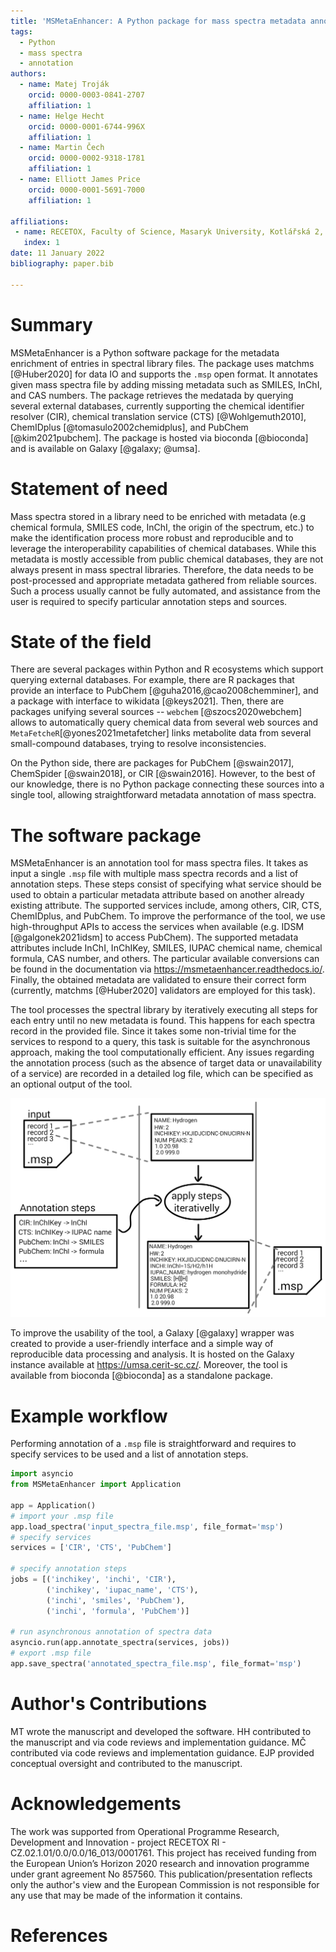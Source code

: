 ```yaml
---
title: 'MSMetaEnhancer: A Python package for mass spectra metadata annotation'
tags:
  - Python
  - mass spectra
  - annotation
authors:
  - name: Matej Troják
    orcid: 0000-0003-0841-2707
    affiliation: 1
  - name: Helge Hecht
    orcid: 0000-0001-6744-996X
    affiliation: 1
  - name: Martin Čech
    orcid: 0000-0002-9318-1781
    affiliation: 1
  - name: Elliott James Price
    orcid: 0000-0001-5691-7000
    affiliation: 1

affiliations:
 - name: RECETOX, Faculty of Science, Masaryk University, Kotlářská 2, Brno 60200, Czech Republic
   index: 1
date: 11 January 2022
bibliography: paper.bib
 
---
```


# Summary

MSMetaEnhancer is a Python software package for the metadata enrichment of entries in spectral library files. 
The package uses matchms [@Huber2020] for data IO and supports the `.msp` open format.
It annotates given mass spectra file by adding missing metadata such as SMILES, InChI, and CAS numbers.
The package retrieves the medatada by querying several external databases, 
currently supporting the chemical identifier resolver (CIR), chemical translation service (CTS) [@Wohlgemuth2010], ChemIDplus [@tomasulo2002chemidplus], and PubChem [@kim2021pubchem].
The package is hosted via bioconda [@bioconda] and is available on Galaxy [@galaxy; @umsa].

# Statement of need

Mass spectra stored in a library need to be enriched with metadata (e.g chemical formula, SMILES code, InChI, the origin of the spectrum, etc.) to make the identification process more robust and reproducible and to leverage the interoperability capabilities of chemical databases.
While this metadata is mostly accessible from public chemical databases, they are not always present in mass spectral libraries. 
Therefore, the data needs to be post-processed and appropriate metadata gathered from reliable sources.
Such a process usually cannot be fully automated, and assistance from the user is required to specify particular annotation steps and sources. 

# State of the field

There are several packages within Python and R ecosystems which support querying external
databases. 
For example, there are R packages that provide an interface to PubChem [@guha2016,@cao2008chemminer], and a package with interface to wikidata [@keys2021]. 
Then, there are packages unifying several sources -- `webchem` [@szocs2020webchem] allows to automatically query chemical data from several web sources and `MetaFetcheR`[@yones2021metafetcher] links metabolite data from several small-compound databases, trying to resolve inconsistencies.

On the Python side, there are packages for PubChem [@swain2017], ChemSpider [@swain2018], or CIR [@swain2016]. 
However, to the best of our knowledge, there is no Python package connecting these sources into a single tool, allowing straightforward metadata annotation of mass spectra.

# The software package

MSMetaEnhancer is an annotation tool for mass spectra files.
It takes as input a single `.msp` file with multiple mass spectra records and a list of annotation steps.
These steps consist of specifying what service should be used to obtain a particular metadata attribute based on another already existing attribute.
The supported services include, among others, CIR, CTS, ChemIDplus, and PubChem.
To improve the performance of the tool, we use high-throughput APIs to access the services when available (e.g. IDSM [@galgonek2021idsm] to access PubChem).
The supported metadata attributes include InChI, InChIKey, SMILES, IUPAC chemical name, chemical formula, CAS number, and others. 
The particular available conversions can be found in the documentation via https://msmetaenhancer.readthedocs.io/.
Finally, the obtained metadata are validated to ensure their correct form (currently, matchms [@Huber2020] validators are employed for this task).

The tool processes the spectral library by iteratively executing all steps for each entry until no new metadata is found. 
This happens for each spectra record in the provided file. 
Since it takes some non-trivial time for the services to respond to a query, this task is suitable for the asynchronous approach, making the tool computationally efficient.
Any issues regarding the annotation process (such as the absence of target data or unavailability of a service) are recorded in a detailed log file, which can be specified as an optional output of the tool.

![Schematic overview of MSMetaEnhancer annotation workflow. \label{fig:scheme}](scheme.png)

To improve the usability of the tool, a Galaxy [@galaxy] wrapper was created to provide a user-friendly interface and a simple way of reproducible data processing and analysis. It is hosted on the Galaxy instance available at https://umsa.cerit-sc.cz/. Moreover, the tool is available from bioconda [@bioconda] as a standalone package.

# Example workflow

Performing annotation of a `.msp` file is straightforward and requires to specify services to be used and a list of annotation steps.

```python
import asyncio
from MSMetaEnhancer import Application

app = Application()
# import your .msp file
app.load_spectra('input_spectra_file.msp', file_format='msp')
# specify services
services = ['CIR', 'CTS', 'PubChem']

# specify annotation steps
jobs = [('inchikey', 'inchi', 'CIR'),
        ('inchikey', 'iupac_name', 'CTS'),
        ('inchi', 'smiles', 'PubChem'),
        ('inchi', 'formula', 'PubChem')]

# run asynchronous annotation of spectra data
asyncio.run(app.annotate_spectra(services, jobs))
# export .msp file
app.save_spectra('annotated_spectra_file.msp', file_format='msp')
```

# Author's Contributions
MT wrote the manuscript and developed the software.
HH contributed to the manuscript and via code reviews and implementation guidance.
MČ contributed via code reviews and implementation guidance.
EJP provided conceptual oversight and contributed to the manuscript.

# Acknowledgements
The work was supported from Operational Programme Research, Development and Innovation - project RECETOX RI - CZ.02.1.01/0.0/0.0/16_013/0001761.
This project has received funding from the European Union’s Horizon 2020 research and innovation programme under grant agreement No 857560.
This publication/presentation reflects only the author's view and the European Commission is not responsible for any use that may be made of the information it contains.

# References
